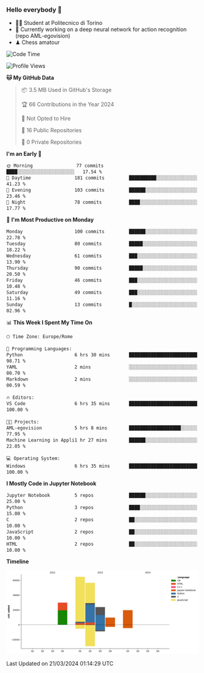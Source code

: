 ### Hello everybody 👋
- 🧑‍🎓 Student at Politecnico di Torino
- 🤖 Currently working on a deep neural network for action recognition (repo AML-egovision)
- ♟ Chess amatour

<!--
[![Figimodi's GitHub stats](https://github-readme-stats.vercel.app/api?username=figimodi&rank_icon=github&show_icons=true&include_all_commits=true)](https://github.com/figimodi/github-readme-stats)

![Top Langs](https://github-readme-stats.vercel.app/api/top-langs/?username=figimodi&layout=compact&)

[![Figimodi's WakaTime stats](https://github-readme-stats.vercel.app/api/wakatime?username=figimodi)](https://github.com/figimodi/github-readme-stats)
-->

<!--START_SECTION:waka-->
![Code Time](http://img.shields.io/badge/Code%20Time-33%20hrs%2014%20mins-blue)

![Profile Views](http://img.shields.io/badge/Profile%20Views-0-blue)

**🐱 My GitHub Data** 

> 📦 3.5 MB Used in GitHub's Storage 
 > 
> 🏆 66 Contributions in the Year 2024
 > 
> 🚫 Not Opted to Hire
 > 
> 📜 16 Public Repositories 
 > 
> 🔑 0 Private Repositories 
 > 
**I'm an Early 🐤** 

```text
🌞 Morning                77 commits          ████░░░░░░░░░░░░░░░░░░░░░   17.54 % 
🌆 Daytime                181 commits         ██████████░░░░░░░░░░░░░░░   41.23 % 
🌃 Evening                103 commits         ██████░░░░░░░░░░░░░░░░░░░   23.46 % 
🌙 Night                  78 commits          ████░░░░░░░░░░░░░░░░░░░░░   17.77 % 
```
📅 **I'm Most Productive on Monday** 

```text
Monday                   100 commits         ██████░░░░░░░░░░░░░░░░░░░   22.78 % 
Tuesday                  80 commits          █████░░░░░░░░░░░░░░░░░░░░   18.22 % 
Wednesday                61 commits          ███░░░░░░░░░░░░░░░░░░░░░░   13.90 % 
Thursday                 90 commits          █████░░░░░░░░░░░░░░░░░░░░   20.50 % 
Friday                   46 commits          ███░░░░░░░░░░░░░░░░░░░░░░   10.48 % 
Saturday                 49 commits          ███░░░░░░░░░░░░░░░░░░░░░░   11.16 % 
Sunday                   13 commits          █░░░░░░░░░░░░░░░░░░░░░░░░   02.96 % 
```


📊 **This Week I Spent My Time On** 

```text
🕑︎ Time Zone: Europe/Rome

💬 Programming Languages: 
Python                   6 hrs 30 mins       █████████████████████████   98.71 % 
YAML                     2 mins              ░░░░░░░░░░░░░░░░░░░░░░░░░   00.70 % 
Markdown                 2 mins              ░░░░░░░░░░░░░░░░░░░░░░░░░   00.59 % 

🔥 Editors: 
VS Code                  6 hrs 35 mins       █████████████████████████   100.00 % 

🐱‍💻 Projects: 
AML-egovision            5 hrs 8 mins        ███████████████████░░░░░░   77.95 % 
Machine Learning in Appli1 hr 27 mins        ██████░░░░░░░░░░░░░░░░░░░   22.05 % 

💻 Operating System: 
Windows                  6 hrs 35 mins       █████████████████████████   100.00 % 
```

**I Mostly Code in Jupyter Notebook** 

```text
Jupyter Notebook         5 repos             ██████░░░░░░░░░░░░░░░░░░░   25.00 % 
Python                   3 repos             ████░░░░░░░░░░░░░░░░░░░░░   15.00 % 
C                        2 repos             ██░░░░░░░░░░░░░░░░░░░░░░░   10.00 % 
JavaScript               2 repos             ██░░░░░░░░░░░░░░░░░░░░░░░   10.00 % 
HTML                     2 repos             ██░░░░░░░░░░░░░░░░░░░░░░░   10.00 % 
```



**Timeline**

![Lines of Code chart](https://raw.githubusercontent.com/figimodi/figimodi/main/assets/bar_graph.png)


 Last Updated on 21/03/2024 01:14:29 UTC
<!--END_SECTION:waka-->

<!--
**figimodi/figimodi** is a ✨ _special_ ✨ repository because its `README.md` (this file) appears on your GitHub profile.

Here are some ideas to get you started:

- 🔭 I’m currently working on ...
- 🌱 I’m currently learning ...
- 👯 I’m looking to collaborate on ...
- 🤔 I’m looking for help with ...
- 💬 Ask me about ...
- 📫 How to reach me: ...
- 😄 Pronouns: ...
- ⚡ Fun fact: ...
-->
